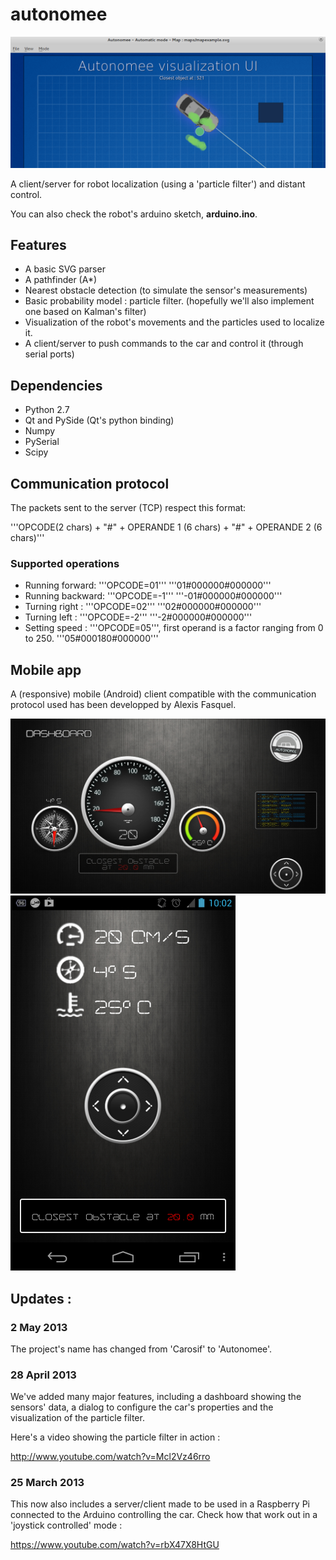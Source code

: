 # autonomee

![Screenshot of the app's UI](img/screenshot.png)


A client/server for robot localization (using a 'particle filter') and distant control.

You can also check the robot's arduino sketch, __arduino.ino__. 

## Features

* A basic SVG parser
* A pathfinder (A\*)
* Nearest obstacle detection (to simulate the sensor's measurements)
* Basic probability model : particle filter. (hopefully we'll also implement one based on Kalman's filter)
* Visualization of the robot's movements and the particles used to localize it.
* A client/server to push commands to the car and control it (through serial ports)

## Dependencies

* Python 2.7
* Qt and PySide (Qt's python binding)
* Numpy
* PySerial
* Scipy

## Communication protocol

The packets sent to the server (TCP) respect this format:

'''OPCODE(2 chars) + "#" + OPERANDE 1 (6 chars) + "#" + OPERANDE 2 (6 chars)'''

### Supported operations

* Running forward: '''OPCODE=01'''
'''01#000000#000000'''
* Running backward: '''OPCODE=-1'''
'''-01#000000#000000'''
* Turning right : '''OPCODE=02'''
'''02#000000#000000'''
* Turning left : '''OPCODE=-2'''
'''-2#000000#000000'''
* Setting speed : '''OPCODE=05''', first operand is a factor ranging from 0 to 250.
'''05#000180#000000'''

## Mobile app

A (responsive) mobile (Android) client compatible with the communication protocol used has been developped by Alexis Fasquel.

![Tablet view of the mobile UI](img/tabletscreen.png)
![Phone view of the mobile UI UI](img/mobilescreen.png)


## Updates :

### 2 May 2013

The project's name has changed from 'Carosif' to 'Autonomee'.

### 28 April 2013

We've added many major features, including a dashboard showing the sensors' data, a dialog to configure the car's properties and the visualization of the particle filter.

Here's a video showing the particle filter in action :

http://www.youtube.com/watch?v=Mcl2Vz46rro

### 25 March 2013

This now also includes a server/client made to be used in a Raspberry Pi connected to the Arduino controlling the car. Check how that work out in a 'joystick controlled' mode :

https://www.youtube.com/watch?v=rbX47X8HtGU
